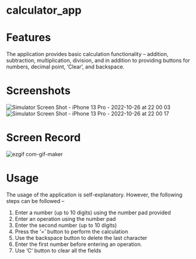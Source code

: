 # calculator_app

# Features

The application provides basic calculation functionality – addition, subtraction, multiplication, division, and in addition to providing buttons for numbers, decimal point, ‘Clear’, and backspace.

# Screenshots

![Simulator Screen Shot - iPhone 13 Pro - 2022-10-26 at 22 00 03](https://user-images.githubusercontent.com/32166619/198137340-b61fdcba-b39c-47e9-9ce2-f583a123e1a7.png) ![Simulator Screen Shot - iPhone 13 Pro - 2022-10-26 at 22 00 17](https://user-images.githubusercontent.com/32166619/198137364-64ada06d-14ea-41a0-a193-c3084669c84b.png)

# Screen Record

![ezgif com-gif-maker](https://user-images.githubusercontent.com/32166619/198138058-1364f2ae-9e91-4e88-be8c-d7b5f5dc0915.gif)

# Usage

The usage of the application is self-explanatory. However, the following steps can be followed –

1. Enter a number (up to 10 digits) using the number pad provided
2. Enter an operation using the number pad
3. Enter the second number (up to 10 digits)
4. Press the ‘=’ button to perform the calculation
5. Use the backspace button to delete the last character
6. Enter the first number before entering an operation.
7. Use ‘C’ button to clear all the fields
